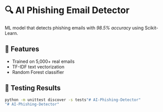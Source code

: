 # 🔍 AI Phishing Email Detector

ML model that detects phishing emails with *98.5% accuracy* using Scikit-Learn.

## 🚀 Features
- Trained on 5,000+ real emails
- TF-IDF text vectorization
- Random Forest classifier

## 🧪 Testing Results
```bash
python -m unittest discover -s tests"# AI-Phishing-Detector" 
"# AI-Phishing-Detector" 
